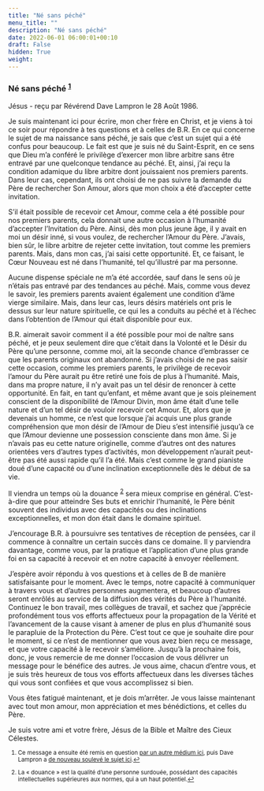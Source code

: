 ```yaml
---
title: "Né sans péché"
menu_title: ""
description: "Né sans péché"
date: 2022-06-01 06:00:01+00:10
draft: False
hidden: True
weight:
---
```

### Né sans péché <sup id="a1">[1](#f1)</sup>

Jésus - reçu par Révérend Dave Lampron le 28 Août 1986.

Je suis maintenant ici pour écrire, mon cher frère en Christ, et je viens à toi ce soir pour répondre à tes questions et à celles de B.R. En ce qui concerne le sujet de ma naissance sans péché, je sais que c’est un sujet qui a été confus pour beaucoup. Le fait est que je suis né du Saint-Esprit, en ce sens que Dieu m’a conféré le privilège d’exercer mon libre arbitre sans être entravé par une quelconque tendance au péché. Et, ainsi, j’ai reçu la condition adamique du libre arbitre dont jouissaient nos premiers parents. Dans leur cas, cependant, ils ont choisi de ne pas suivre la demande du Père de rechercher Son Amour, alors que mon choix a été d’accepter cette invitation.

S’il était possible de recevoir cet Amour, comme cela a été possible pour nos premiers parents, cela donnait une autre occasion à l’humanité d’accepter l’Invitation du Père. Ainsi, dès mon plus jeune âge, il y avait en moi un désir inné, si vous voulez, de rechercher l’Amour du Père. J’avais, bien sûr, le libre arbitre de rejeter cette invitation, tout comme les premiers parents. Mais, dans mon cas, j’ai saisi cette opportunité. Et, ce faisant, le Cœur Nouveau est né dans l’humanité, tel qu’illustré par ma personne.

Aucune dispense spéciale ne m’a été accordée, sauf dans le sens où je n’étais pas entravé par des tendances au péché. Mais, comme vous devez le savoir, les premiers parents avaient également une condition d’âme vierge similaire. Mais, dans leur cas, leurs désirs matériels ont pris le dessus sur leur nature spirituelle, ce qui les a conduits au péché et à l’échec dans l’obtention de l’Amour qui était disponible pour eux.

B.R. aimerait savoir comment il a été possible pour moi de naître sans péché, et je peux seulement dire que c’était dans la Volonté et le Désir du Père qu’une personne, comme moi, ait la seconde chance d’embrasser ce que les parents originaux ont abandonné. Si j’avais choisi de ne pas saisir cette occasion, comme les premiers parents, le privilège de recevoir l’amour du Père aurait pu être retiré une fois de plus à l’humanité. Mais, dans ma propre nature, il n’y avait pas un tel désir de renoncer à cette opportunité. En fait, en tant qu’enfant, et même avant que je sois pleinement conscient de la disponibilité de l’Amour Divin, mon âme était d’une telle nature et d’un tel désir de vouloir recevoir cet Amour. Et, alors que je devenais un homme, ce n’est que lorsque j’ai acquis une plus grande compréhension que mon désir de l’Amour de Dieu s’est intensifié jusqu’à ce que l’Amour devienne une possession consciente dans mon âme. Si je n’avais pas eu cette nature originelle, comme d’autres ont des natures orientées vers d’autres types d’activités, mon développement n’aurait peut-être pas été aussi rapide qu’il l’a été. Mais c’est comme le grand pianiste doué d’une capacité ou d’une inclination exceptionnelle dès le début de sa vie.

Il viendra un temps où la douance <sup id="a2">[2](#f2)</sup> sera mieux comprise en général. C’est-à-dire que pour atteindre Ses buts et enrichir l’humanité, le Père bénit souvent des individus avec des capacités ou des inclinations exceptionnelles, et mon don était dans le domaine spirituel.

J’encourage B.R. à poursuivre ses tentatives de réception de pensées, car il commence à connaître un certain succès dans ce domaine. Il y parviendra davantage, comme vous, par la pratique et l’application d’une plus grande foi en sa capacité à recevoir et en notre capacité à envoyer réellement.

J’espère avoir répondu à vos questions et à celles de B de manière satisfaisante pour le moment. Avec le temps, notre capacité à communiquer à travers vous et d’autres personnes augmentera, et beaucoup d’autres seront enrôlés au service de la diffusion des vérités du Père à l’humanité. Continuez le bon travail, mes collègues de travail, et sachez que j’apprécie profondément tous vos efforts affectueux pour la propagation de la Vérité et l’avancement de la cause visant à amener de plus en plus d’humanité sous le parapluie de la Protection du Père. C’est tout ce que je souhaite dire pour le moment, si ce n’est de mentionner que vous avez bien reçu ce message, et que votre capacité à le recevoir s’améliore. Jusqu’à la prochaine fois, donc, je vous remercie de me donner l’occasion de vous délivrer un message pour le bénéfice des autres. Je vous aime, chacun d’entre vous, et je suis très heureux de tous vos efforts affectueux dans les diverses tâches qui vous sont confiées et que vous accomplissez si bien.

Vous êtes fatigué maintenant, et je dois m’arrêter. Je vous laisse maintenant avec tout mon amour, mon appréciation et mes bénédictions, et celles du Père.

Je suis votre ami et votre frère, Jésus de la Bible et Maître des Cieux Célestes.
<small>

1. <large id="f1"> Ce message a ensuite été remis en question [par un autre médium ici](/fr-contemporary-messages/fr-contemporary-messages-by-date-order/fr-contemporary-messages-1984-1994/fr-1986-12-26-1-ks-jesus/), puis Dave Lampron a [de nouveau soulevé le sujet ici](/fr-contemporary-messages/fr-contemporary-messages-by-date-order/fr-contemporary-messages-1984-1994/fr-1988-2-4-1-dl-jesus/).[↩](#a1)

2. <large id="f2"> La « douance » est la qualité d’une personne surdouée, possédant des capacités intellectuelles supérieures aux normes, qui a un haut potentiel.[↩](#a2)
